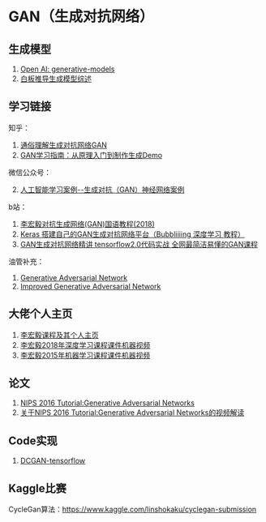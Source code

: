 # GAN（生成对抗网络）

## 生成模型
1. [Open AI: generative-models](https://openai.com/blog/generative-models/)
2. [白板推导生成模型综述](https://www.bilibili.com/video/BV1dE411u7TK)


## 学习链接
知乎：
1.  [通俗理解生成对抗网络GAN](https://zhuanlan.zhihu.com/p/33752313)
2.  [GAN学习指南：从原理入门到制作生成Demo](https://zhuanlan.zhihu.com/p/24767059)

微信公众号：

2. [人工智能学习案例--生成对抗（GAN）神经网络案例](https://mp.weixin.qq.com/s/vlvwYF3RsYHdReQZlbPR2g)

b站：

1. [李宏毅对抗生成网络(GAN)国语教程(2018)](https://www.bilibili.com/video/BV1Up411R7Lk?from=search&seid=10930352085418667642)
2. [Keras 搭建自己的GAN生成对抗网络平台（Bubbliiiing 深度学习 教程）](https://www.bilibili.com/video/BV13J41187Fo?from=search&seid=10930352085418667642)
3. [GAN生成对抗网络精讲 tensorflow2.0代码实战 全网最简洁易懂的GAN课程](https://www.bilibili.com/video/BV1f7411E7wU?from=search&seid=10930352085418667642)

油管补充：
1. [Generative Adversarial Network](https://www.youtube.com/watch?v=0CKeqXl5IY0)
2. [Improved Generative Adversarial Network](https://www.youtube.com/watch?v=KSN4QYgAtao)

## 大佬个人主页

1. [李宏毅课程及其个人主页](http://speech.ee.ntu.edu.tw/~tlkagk/courses_ML20.html)
2. [李宏毅2018年深度学习课程课件机器视频](http://speech.ee.ntu.edu.tw/~tlkagk/courses_MLDS18.html)
3. [李宏毅2015年机器学习课程课件机器视频](http://speech.ee.ntu.edu.tw/~tlkagk/courses_MLSD15_2.html)


## 论文
1. [NIPS 2016 Tutorial:Generative Adversarial Networks](https://arxiv.org/pdf/1701.00160.pdf)
2. [关于NIPS 2016 Tutorial:Generative Adversarial Networks的视频解读](https://channel9.msdn.com/events/Neural-Information-Processing-Systems-Conference/Neural-Information-Processing-Systems-Conference-NIPS-2016/Generative-Adversarial-Networks)

## Code实现
1. [DCGAN-tensorflow](https://github.com/carpedm20/DCGAN-tensorflow)


## Kaggle比赛
CycleGan算法：https://www.kaggle.com/linshokaku/cyclegan-submission
